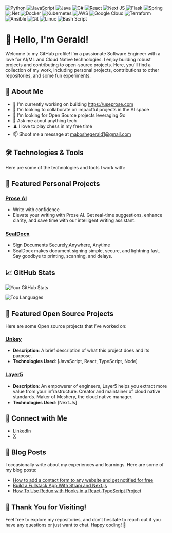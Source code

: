 ![Python](https://img.shields.io/badge/python-3670A0?style=for-the-badge&logo=python&logoColor=ffdd54)
![JavaScript](https://img.shields.io/badge/javascript-%23323330.svg?style=for-the-badge&logo=javascript&logoColor=%23F7DF1E)
![Java](https://img.shields.io/badge/java-%23ED8B00.svg?style=for-the-badge&logo=openjdk&logoColor=white)
![C#](https://img.shields.io/badge/c%23-%23239120.svg?style=for-the-badge&logo=csharp&logoColor=white)
![React](https://img.shields.io/badge/react-%2320232a.svg?style=for-the-badge&logo=react&logoColor=%2361DAFB)
![Next JS](https://img.shields.io/badge/Next-black?style=for-the-badge&logo=next.js&logoColor=white)
![Flask](https://img.shields.io/badge/flask-%23000.svg?style=for-the-badge&logo=flask&logoColor=white)
![Spring](https://img.shields.io/badge/spring-%236DB33F.svg?style=for-the-badge&logo=spring&logoColor=white)
![.Net](https://img.shields.io/badge/.NET-5C2D91?style=for-the-badge&logo=.net&logoColor=white)
![Docker](https://img.shields.io/badge/docker-%230db7ed.svg?style=for-the-badge&logo=docker&logoColor=white)
![Kubernetes](https://img.shields.io/badge/kubernetes-%23326ce5.svg?style=for-the-badge&logo=kubernetes&logoColor=white)
![AWS](https://img.shields.io/badge/AWS-%23FF9900.svg?style=for-the-badge&logo=amazon-aws&logoColor=white)
![Google Cloud](https://img.shields.io/badge/GoogleCloud-%234285F4.svg?style=for-the-badge&logo=google-cloud&logoColor=white)
![Terraform](https://img.shields.io/badge/terraform-%235835CC.svg?style=for-the-badge&logo=terraform&logoColor=white)
![Ansible](https://img.shields.io/badge/ansible-%231A1918.svg?style=for-the-badge&logo=ansible&logoColor=white)
![Git](https://img.shields.io/badge/git-%23F05033.svg?style=for-the-badge&logo=git&logoColor=white)
![Linux](https://img.shields.io/badge/Linux-FCC624?style=for-the-badge&logo=linux&logoColor=black)
![Bash Script](https://img.shields.io/badge/bash_script-%23121011.svg?style=for-the-badge&logo=gnu-bash&logoColor=white)


# 👋 Hello, I'm Gerald!

Welcome to my GitHub profile! I'm a passionate Software Engineer with a love for AI/ML and Cloud Native technologies. I enjoy building robust projects and contributing to open-source projects. Here, you'll find a collection of my work, including personal projects, contributions to other repositories, and some fun experiments.

## 🌱 About Me

- 🔭 I’m currently working on building https://useprose.com
- 👯 I’m looking to collaborate on impactful projects in the AI space
- 🤔 I’m looking for Open Source projects leveraging Go
- 💬 Ask me about anything tech
- ♟️ I love to play chess in my free time
- 📫 Shoot me a message at maboshegerald1@gmail.com

## 🛠️ Technologies & Tools

Here are some of the technologies and tools I work with:

## 🌟 Featured Personal Projects

### [Prose AI](https://www.useprose.com/)
- Write with confidence
- Elevate your writing with Prose AI. Get real-time suggestions, enhance clarity, and save time with our intelligent writing assistant.


### [SealDocx](https://www.sealdocx.com/)
- Sign Documents Securely,Anywhere, Anytime
- SealDocx makes document signing simple, secure, and lightning fast. Say goodbye to printing, scanning, and delays.
  
  

## 📈 GitHub Stats

![Your GitHub Stats](https://github-readme-stats.vercel.app/api?username=geraldmaboshe&show_icons=true&theme=radical)

![Top Languages](https://github-readme-stats.vercel.app/api/top-langs/?username=geraldmaboshe&layout=compact&theme=radical)

## 🌟 Featured Open Source Projects

Here are some Open source projects that I’ve worked on:

### [Unkey](https://www.unkey.com/)
- **Description**: A brief description of what this project does and its purpose.
- **Technologies Used**: [JavaScript, React, TypeScript, Node]


### [Layer5](https://layer5.io/)
- **Description**: An empowerer of engineers, Layer5 helps you extract more value from your infrastructure. Creator and maintainer of cloud native standards. Maker of Meshery, the cloud native manager.
- **Technologies Used**: [Next.Js]

## 🤝 Connect with Me

- [LinkedIn](https://www.linkedin.com/in/geraldmaboshe/)
- [X](https://x.com/geraldmaboshe)

## 📝 Blog Posts

I occasionally write about my experiences and learnings. Here are some of my blog posts:

- [How to add a contact form to any website and get notified for free](https://formbricks.com/blog/how-to-add-a-contact-form-to-any-website-and-get-notified-for-free)
- [Build a Fullstack App With Strapi and Next.js](https://dev.to/geraldmaboshe/build-a-fullstack-app-with-strapi-and-next-js-5d8p)
- [How To Use Redux with Hooks in a React-TypeScript Project](https://dev.to/geraldmaboshe/how-to-use-redux-with-hooks-in-a-react-typescript-project-4j50)

## 🎉 Thank You for Visiting!

Feel free to explore my repositories, and don’t hesitate to reach out if you have any questions or just want to chat. Happy coding! 🚀
